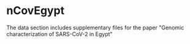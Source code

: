 # nCovEgypt

The data section includes supplementary files for the paper "Genomic characterization of SARS-CoV-2 in Egypt"
